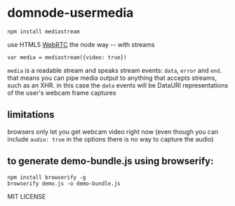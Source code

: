 # domnode-usermedia

    npm install mediastream

use HTML5 [WebRTC](http://www.html5rocks.com/en/tutorials/getusermedia/intro/) the node way -- with streams

    var media = mediastream({video: true})

`media` is a readable stream and speaks stream events: `data`, `error` and `end`. that means you can pipe media output to anything that accepts streams, such as an XHR. in this case the `data` events will be DataURI representations of the user's webcam frame captures

## limitations

browsers only let you get webcam video right now (even though you can include `audio: true` in the options there is no way to capture the audio)

## to generate demo-bundle.js using browserify:

    npm install browserify -g
    browserify demo.js -o demo-bundle.js

MIT LICENSE